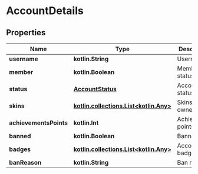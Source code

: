 
# AccountDetails

## Properties
Name | Type | Description | Notes
------------ | ------------- | ------------- | -------------
**username** | **kotlin.String** | Username. | 
**member** | **kotlin.Boolean** | Member status. | 
**status** | [**AccountStatus**](AccountStatus.md) | Account status. | 
**skins** | [**kotlin.collections.List&lt;kotlin.Any&gt;**](kotlin.Any.md) | Skins owned. | 
**achievementsPoints** | **kotlin.Int** | Achievement points. | 
**banned** | **kotlin.Boolean** | Banned. | 
**badges** | [**kotlin.collections.List&lt;kotlin.Any&gt;**](kotlin.Any.md) | Account badges. |  [optional]
**banReason** | **kotlin.String** | Ban reason. |  [optional]



